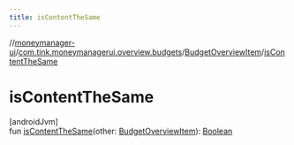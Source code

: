 ```yaml
---
title: isContentTheSame
---
```

//[moneymanager-ui](../../../index.html)/[com.tink.moneymanagerui.overview.budgets](../index.html)/[BudgetOverviewItem](index.html)/[isContentTheSame](is-content-the-same.html)



# isContentTheSame



[androidJvm]\
fun [isContentTheSame](is-content-the-same.html)(other: [BudgetOverviewItem](index.html)): [Boolean](https://kotlinlang.org/api/latest/jvm/stdlib/kotlin/-boolean/index.html)




